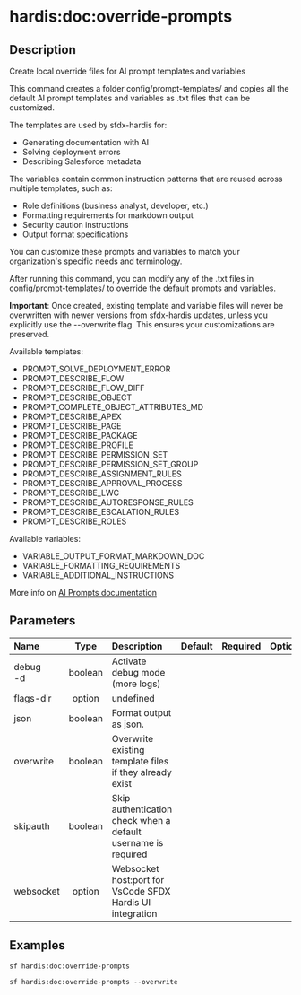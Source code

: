 <!-- This file has been generated with command 'sf hardis:doc:plugin:generate'. Please do not update it manually or it may be overwritten -->
# hardis:doc:override-prompts

## Description

Create local override files for AI prompt templates and variables

This command creates a folder config/prompt-templates/ and copies all the default AI prompt templates and variables as .txt files that can be customized.

The templates are used by sfdx-hardis for:
- Generating documentation with AI
- Solving deployment errors
- Describing Salesforce metadata

The variables contain common instruction patterns that are reused across multiple templates, such as:
- Role definitions (business analyst, developer, etc.)
- Formatting requirements for markdown output
- Security caution instructions
- Output format specifications

You can customize these prompts and variables to match your organization's specific needs and terminology.

After running this command, you can modify any of the .txt files in config/prompt-templates/ to override the default prompts and variables.

**Important**: Once created, existing template and variable files will never be overwritten with newer versions from sfdx-hardis updates, unless you explicitly use the --overwrite flag. This ensures your customizations are preserved.

Available templates:
- PROMPT_SOLVE_DEPLOYMENT_ERROR
- PROMPT_DESCRIBE_FLOW
- PROMPT_DESCRIBE_FLOW_DIFF
- PROMPT_DESCRIBE_OBJECT
- PROMPT_COMPLETE_OBJECT_ATTRIBUTES_MD
- PROMPT_DESCRIBE_APEX
- PROMPT_DESCRIBE_PAGE
- PROMPT_DESCRIBE_PACKAGE
- PROMPT_DESCRIBE_PROFILE
- PROMPT_DESCRIBE_PERMISSION_SET
- PROMPT_DESCRIBE_PERMISSION_SET_GROUP
- PROMPT_DESCRIBE_ASSIGNMENT_RULES
- PROMPT_DESCRIBE_APPROVAL_PROCESS
- PROMPT_DESCRIBE_LWC
- PROMPT_DESCRIBE_AUTORESPONSE_RULES
- PROMPT_DESCRIBE_ESCALATION_RULES
- PROMPT_DESCRIBE_ROLES

Available variables:
- VARIABLE_OUTPUT_FORMAT_MARKDOWN_DOC
- VARIABLE_FORMATTING_REQUIREMENTS
- VARIABLE_ADDITIONAL_INSTRUCTIONS

More info on [AI Prompts documentation](https://sfdx-hardis.cloudity.com/salesforce-ai-prompts/)


## Parameters

| Name         |  Type   | Description                                                   | Default | Required | Options |
|:-------------|:-------:|:--------------------------------------------------------------|:-------:|:--------:|:-------:|
| debug<br/>-d | boolean | Activate debug mode (more logs)                               |         |          |         |
| flags-dir    | option  | undefined                                                     |         |          |         |
| json         | boolean | Format output as json.                                        |         |          |         |
| overwrite    | boolean | Overwrite existing template files if they already exist       |         |          |         |
| skipauth     | boolean | Skip authentication check when a default username is required |         |          |         |
| websocket    | option  | Websocket host:port for VsCode SFDX Hardis UI integration     |         |          |         |

## Examples

```shell
sf hardis:doc:override-prompts
```

```shell
sf hardis:doc:override-prompts --overwrite
```


